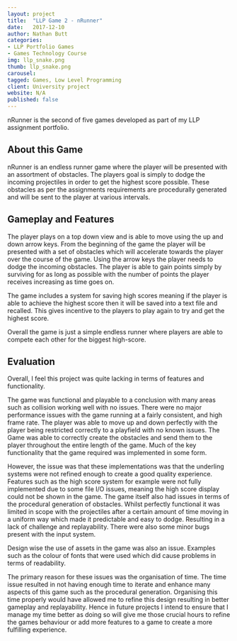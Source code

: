 ```yaml
---
layout: project
title:  "LLP Game 2 - nRunner"
date:   2017-12-10
author: Nathan Butt
categories:
- LLP Portfolio Games
- Games Technology Course
img: llp_snake.png
thumb: llp_snake.png
carousel:
tagged: Games, Low Level Programming
client: University project
website: N/A
published: false
---
```


nRunner is the second of five games developed as part of my LLP assignment portfolio.

## About this Game
nRunner is an endless runner game where the player will be presented with an assortment of obstacles. The players goal is simply to dodge the incoming projectiles in order to get the highest score possible. These obstacles as per the assignments requirements are procedurally generated and will be sent to the player at various intervals.

## Gameplay and Features
The player plays on a top down view and is able to move using the up and down arrow keys. From the beginning of the game the player will be presented with a set of obstacles which will accelerate towards the player over the course of the game. Using the arrow keys the player needs to dodge the incoming obstacles. The player is able to gain points simply by surviving for as long as possible with the number of points the player receives increasing as time goes on.

The game includes a system for saving high scores meaning if the player is able to achieve the highest score then it will be saved into a text file and recalled. This gives incentive to the players to play again to try and get the highest score.

Overall the game is just a simple endless runner where players are able to compete each other for the biggest high-score.

## Evaluation

Overall, I feel this project was quite lacking in terms of features and functionality.

The game was functional and playable to a conclusion with many areas such as collision working well with no issues. There were no major performance issues with the game running at a fairly consistent, and high frame rate. The player was able to move up and down perfectly with the player being restricted correctly to a playfield with no known issues. The Game was able to correctly create the obstacles and send them to the player throughout the entire length of the game. Much of the key functionality that the game required was implemented in some form.

However, the issue was that these implementations was that the underling systems were not refined enough to create a good quality experience. Features such as the high score system for example were not fully implemented due to some file I/O issues, meaning the high score display could not be shown in the game. The game itself also had issues in terms of the procedural generation of obstacles. Whilst perfectly functional it was limited in scope with the projectiles after a certain amount of time moving in a uniform way which made it predictable and easy to dodge. Resulting in a lack of challenge and replayability. There were also some minor bugs present with the input system.

Design wise the use of assets in the game was also an issue. Examples such as the colour of fonts that were used which did cause problems in terms of readability.

The primary reason for these issues was the organisation of time. The time issue resulted in not having enough time to iterate and enhance many aspects of this game such as the procedural generation. Organising this time properly would have allowed me to refine this design resulting in better gameplay and replayability. Hence in future projects I intend to ensure that I manage my time better as doing so will give me those crucial hours to refine the games behaviour or add more features to a game to create a more fulfilling experience.
